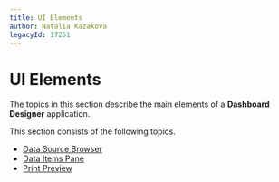 ```yaml
---
title: UI Elements
author: Natalia Kazakova
legacyId: 17251
---
```

# UI Elements
The topics in this section describe the main elements of a **Dashboard Designer** application.

This section consists of the following topics.
* [Data Source Browser](ui-elements/data-source-browser.md)
* [Data Items Pane](ui-elements/data-items-pane.md)
* [Print Preview](ui-elements/print-preview.md)